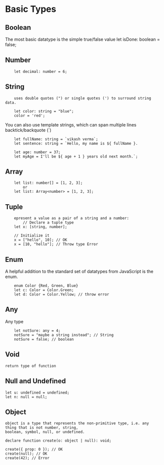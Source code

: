 # Basic Types

## Boolean
The most basic datatype is the simple true/false value
        let isDone: boolean = false;

## Number
        let decimal: number = 6;

## String
        uses double quotes (") or single quotes (') to surround string data.

        let color: string = "blue";
        color = 'red';

You can also use template strings, which can span multiple lines  backtick/backquote (`)

        let fullName: string = `vikash verma`;
        let sentence: string = `Hello, my name is ${ fullName }.
        
        let age: number = 37;
        let myAge = I'll be ${ age + 1 } years old next month.`;

## Array
        let list: number[] = [1, 2, 3];
            or
        let list: Array<number> = [1, 2, 3];

## Tuple
        epresent a value as a pair of a string and a number:
            // Declare a tuple type
        let x: [string, number];

        // Initialize it
        x = ["hello", 10]; // OK
        x = [10, "hello"]; // Throw type Error

## Enum
A helpful addition to the standard set of datatypes from JavaScript is the enum.

        enum Color {Red, Green, Blue}
        let c: Color = Color.Green;
        let d: Color = Color.Yellow; // throw error

## Any 
Any type

        let notSure: any = 4;
        notSure = "maybe a string instead"; // String
        notSure = false; // boolean

## Void
    return type of function

## Null and Undefined
    let u: undefined = undefined;
    let n: null = null;

## Object
    object is a type that represents the non-primitive type, i.e. any thing that is not number, string,
    boolean, symbol, null, or undefined.
    
    declare function create(o: object | null): void;

    create({ prop: 0 }); // OK
    create(null); // OK
    create(42); // Error